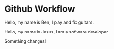 # Github Workflow

Hello, my name is Ben, I play and fix guitars.

Hello, my name is Jesus, I am a software developer.

Something changes!